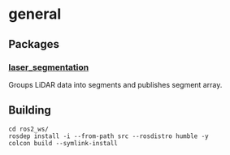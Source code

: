 # general

## Packages
### [laser_segmentation](https://github.com/IcebergASV/general/tree/main/laser_segmentation)

Groups LiDAR data into segments and publishes segment array.


## Building

	cd ros2_ws/
	rosdep install -i --from-path src --rosdistro humble -y
	colcon build --symlink-install

 
